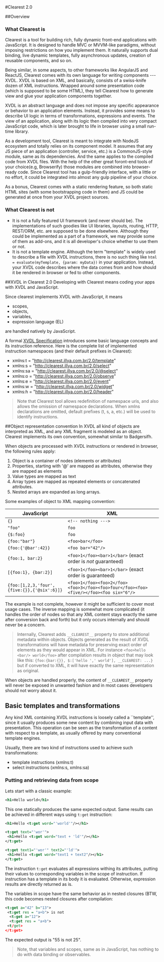 #Clearest 2.0

##Overview
### What Clearest is
Clearest is a tool for building rich, fully dynamic front-end applications with JavaScript. It is designed to handle MVC or MVVM-like paradigms, without imposing restrictions on how you implement them. It naturally supports dual binding, live dynamic templates, fully asynchronous updates, creation of reusable components, and so on. 

Being similar, in some aspects, to other frameworks like AngularJS and ReactJS, Clearest comes with its own language for writing components --- XVDL. XVDL is based on XML, and basically, consists of a swiss-knife dozen of XML instructions. Wrapped around some presentation code (which is supposed to be some HTML), they tell Clearest how to generate view and glue your application components together. 

XVDL is an abstract language and does not impose any specific appearance or behavior to an application elements. Instead, it provides some means to describe UI logic in terms of  transformations, expressions and events. The view of an application, along with its logic then compiled into very compact JavaScript code, which is later brought to life in browser using a small run-time library.

As a development tool, Clearest is meant to integrate with NodeJS ecosystem and totally relies on its component model. It assumes that any JS piece of an application (controller, service, etc.) is a CommonJS-style module, same as its dependencies. And the same applies to the compiled code from XVDL files. With the help of the other great foront-end tools of your choice(e.g, Browserify) those modules are combined into browser-ready code. Since Clearest tool has a gulp-friendly interface, with a little or no effort, it could be integrated into almost any gulp pipeline of your choice.

As a bonus, Clearest comes with a static rendering feature, so both static HTML sites (with some bootstrapping code in them) and JS could be generated at once from your XVDL project sources.

### What Clearest is not
* It is not a fully featured UI framework (and never should be). The implementations of such goodies like UI libraries, layouts, routing, HTTP, REST/ORM, etc. are supposed to be done elsewhere. Although they could be implemented as a part of a framework, we may provide some of them as add-ons, and it is all developer's choice whether to use them or not.
* It is not a template engine. Although the term "template" is widely used to describe a file with XVDL instructions, there is no such thing like 
```html = evaluate(myTemplate, {param: myData})```
in your application. Instead, your XVDL code describes where the data comes from and how should it be rendered in browser or fed to other components.




##XVDL in Clearest 2.0
Developing with Clearest means coding your apps with XVDL and JavaScript.

Since clearest implements XVDL with JavaScript, it means 

* scopes, 
* objects, 
* variables,
* expression language (EL) 
 
are handled natively by JavaScript. 

A formal [XVDL Specification](xvdl.md) introduces some basic language concepts and its instruction reference. Here is the complete list of implemented instruction namespaces (and their default prefixes in Clearest):

* xmlns:t = "http://clearest.illya.com.br/2.0/template"
* xmlns:s = "http://clearest.illya.com.br/2.0/select"
* xmlns:sa = "http://clearest.illya.com.br/2.0/@select"
* xmlns:o = "http://clearest.illya.com.br/2.0/observe"
* xmlns:e = "http://clearest.illya.com.br/2.0/event"
* xmlns:w = "http://clearest.illya.com.br/2.0/widget"
* xmlns:h = "http://clearest.illya.com.br/2.0/header"

> Note that Clearest tool allows redefinition of namespace uris, and also allows the omission of namespace declarations. When xmlns declarations are omitted, default prefixes (t, s, a, etc.) will be used to identify instructions.

##Object representation convention
In XVDL all kind of objects are interpreted as XML, and any XML fragment is modeled as an object. Clearest implements its own convention, somewhat similar to Badgersifh. 

When objects are processed with XVDL instructions or rendered in browser, the following rules apply:

1. Object is a container of nodes (elements or attributes)  
2. Properties, starting with '@' are mapped as attributes, otherwise they are mapped as elements
3. Value types are mapped as text
4. Array types are mapped as repeated elements or concatenated attributes. 
5. Nested arrays are expanded as long arrays.

Some examples of object to XML mapping convention:

JavaScript | XML
----------|---------
`{}`      | `<!-- nothing --->`
`"foo"`      | `foo`
`{$:foo}`     | `foo`
`{foo:"bar"}` | `<foo>bar</foo>`
`{foo:{'@bar':42}}`|`<foo bar="42"/>`
`{foo:1, bar:2}`|`<foo>1</foo><bar>1</bar>` (exact order is *not* guaranteed)
`[{foo:1}, {bar:2}]`|`<foo>1</foo><bar>1</bar>` (exact order is guaranteed)
`{foo:[1,2,3,'four',{five:{}},{'@six':6}]}`|`<foo>1</foo><foo>2</foo><foo>3</foo><foo>four</foo><foo><five/></foo><foo six="6"/>`

The example is not complete, however it might be sufficient to cover most usage cases. The inverse mapping is somewhat more complicated (it handles the order of nodes so that any XML content stays exactly the same after conversion back and forth) but it only occurs internally and should never be a concern. 

> Internally, Clearest adds ```__CLEAREST__``` property to store additional metadata within objects. Objects generated as the result of XVDL transformations will have metadata for preserving exact order of elements as they would appear in XML. For instance `<foo>hello <bar/> world</foo>` after compilation results in object that may look like this: `{foo:{bar:{}}, $:['hello ',' world'], __CLEAREST: ...}` but if converted to XML, it will have exactly the same representation as original. 

When objects are handled properly, the content of `__CLEAREST__` property will never be exposed in unwanted fashion and in most cases developers should not worry about it. 

  
## Basic templates and transformations
Any kind XML containing XVDL instructions is loosely called a ``template'', since it usually produces some new content by combining input data with presentation. This operation can be seen as the transformation of a content with respect to a template, as usually offered by many conventional template engines.

Usually, there are two kind of instructions used to achieve such transformations:

* template instructions (xmlns:t)
* select instructions (xmlns:s, xmlns:sa)

### Putting and retrieving data from scope
Lets start with a classic example:

```xml
<h1>Hello world</h1>
```

This one statically produces the same expected output. 
Same results can be achieved in different ways using ```t:get``` instruction:

```xml
<h1>Hello <t:get word="'world'"/></h1>
```

```xml
<t:get text="'wor'">
 <h1>Hello <t:get word="text + 'ld'"/></h1>
</t:get>
```

```xml
<t:get text1="'wor'" text2="'ld'">
 <h1>Hello <t:get word="text1 + text2"/></h1>
</t:get>
```

The instruction ```t:get``` evaluates all expressions withing its attributes, putting their values to corresponding variables in the scope of instruction. If instruction has a template in its body it is evaluated. Otherwise, expression results are directly returned as is.

The variables in scope have the same behavior as in nested closures (BTW, this code becomes nested closures after compilation:
```xml
<t:get a="42" b="13">
 <t:get res = "a+b"> is not
  <t:get a="12">
  <t:get res = "a+b">
 <t/get>
</t:get>
```
The expected output is "55 is not 25".

> Note, that variables and scopes, same as in JavaScript, has nothing to do with data binding or observables. 









